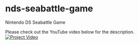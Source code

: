 # nds-seabattle-game
Nintendo DS Seabattle Game

Please check out the YouTube video below for the description.
[![Project Video](https://img.youtube.com/vi/n62QHNBFsZo/0.jpg)](https://www.youtube.com/watch?v=n62QHNBFsZo)
